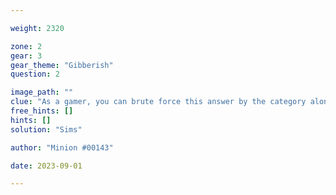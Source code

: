 ```yaml
---

weight: 2320

zone: 2
gear: 3
gear_theme: "Gibberish"
question: 2

image_path: ""
clue: "As a gamer, you can brute force this answer by the category alone. Get to it."
free_hints: []
hints: []
solution: "Sims"

author: "Minion #00143"

date: 2023-09-01

---
```


